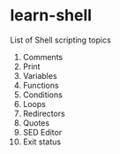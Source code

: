 # learn-shell

List of Shell scripting topics

1. Comments
2. Print
3. Variables
4. Functions
5. Conditions
6. Loops
7. Redirectors
8. Quotes
9. SED Editor
10. Exit status